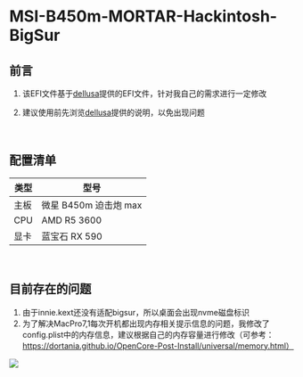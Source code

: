 # MSI-B450m-MORTAR-Hackintosh-BigSur



## 前言

1. 该EFI文件基于[dellusa](https://github.com/dellusa/Opencore-MSI-B450M-PRO-R5-3600)提供的EFI文件，针对我自己的需求进行一定修改

2. 建议使用前先浏览[dellusa](https://github.com/dellusa/Opencore-MSI-B450M-PRO-R5-3600)提供的说明，以免出现问题



<br>

## 配置清单

| 类型 | 型号                  |
| ---- | --------------------- |
| 主板 | 微星 B450m 迫击炮 max |
| CPU  | AMD R5 3600           |
| 显卡 | 蓝宝石 RX 590         |



<br>

## 目前存在的问题

1. 由于innie.kext还没有适配bigsur，所以桌面会出现nvme磁盘标识
2. 为了解决MacPro7,1每次开机都出现内存相关提示信息的问题，我修改了config.plist中的内存信息，建议根据自己的内存容量进行修改（可参考：https://dortania.github.io/OpenCore-Post-Install/universal/memory.html）

![](https://i.loli.net/2020/12/03/D5c619Rjrpxdhby.png)